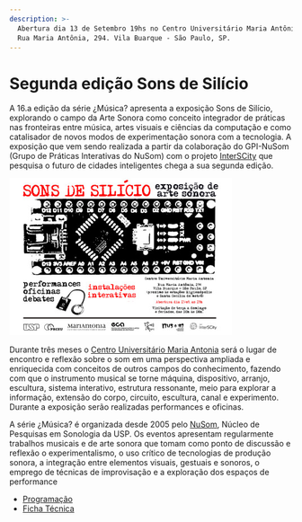 ```yaml
---
description: >-
  Abertura dia 13 de Setembro 19hs no Centro Universitário Maria Antônia da Usp.
  Rua Maria Antônia, 294. Vila Buarque - São Paulo, SP.
---
```


# Segunda edição Sons de Silício

A 16.a edição da série ¿Música? apresenta a exposição Sons de Silício, explorando o campo da Arte Sonora como conceito integrador de práticas nas fronteiras entre música, artes visuais e ciências da computação e como catalisador de novos modos de experimentação sonora com a tecnologia. A exposição que vem sendo realizada a partir da colaboração do GPI-NuSom \(Grupo de Práticas Interativas do NuSom\) com o projeto [InterSCity](http://interscity.org/) que pesquisa o futuro de cidades inteligentes chega a sua segunda edição. 

![](../../../.gitbook/assets/cartaz_sons_silicio2.jpg)

Durante três meses o [Centro Universitário Maria Antonia](http://www.mariantonia.prceu.usp.br/) será o lugar de encontro e reflexão sobre o som em uma perspectiva ampliada e enriquecida com conceitos de outros campos do conhecimento, fazendo com que o instrumento musical se torne máquina,  dispositivo, arranjo, escultura, sistema interativo, estrutura ressonante, meio para explorar a informação, extensão do corpo, circuito, escultura, canal e experimento. Durante a exposição serão realizadas performances e oficinas. 

A série ¿Música? é organizada desde 2005 pelo [NuSom](http://www2.eca.usp.br/nusom/), Núcleo de Pesquisas em Sonologia da USP. Os eventos apresentam regularmente trabalhos musicais e de arte sonora que tomam como ponto de discussão e reflexão o experimentalismo, o uso crítico de tecnologias de produção sonora, a integração entre elementos visuais, gestuais e sonoros, o emprego de técnicas de improvisação e a exploração dos espaços de performance

* [Programação](programacao-sons-de-silicio-no-maria-antonia.md)
* [Ficha Técnica](ficha-tecnica.md)



